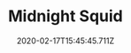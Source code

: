 ---
templateKey: blog-post
featuredpost: false
date: 2020-02-17T15:45:45.711Z
type: fish
title: Midnight Squid
description: A strange and mysterious denizen of the Beach's twilight depths.
note: Winterfest, Sub only
sellPrice: 100
featuredimage: /img/Midnight_Squid.png
tags:
  - Beach
  - 5pm - 2am
  - Winter 15-17
  - AnyWeather
---